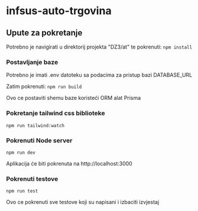 # infsus-auto-trgovina

## Upute za pokretanje

Potrebno je navigirati u direktorij projekta "DZ3/at" te pokrenuti:
`npm install`

### Postavljanje baze

Potrebno je imati .env datoteku sa podacima za pristup bazi DATABASE_URL

Zatim pokrenuti:
`npm run build`

Ovo ce postaviti shemu baze koristeći ORM alat Prisma

### Pokretanje tailwind css biblioteke

`npm run tailwind:watch`

### Pokrenuti Node server

`npm run dev`

Aplikacija će biti pokrenuta na http://localhost:3000

### Pokrenuti testove

`npm run test`

Ovo ce pokrenuti sve testove koji su napisani i izbaciti izvjestaj
